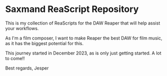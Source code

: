 # Saxmand ReaScript Repository

This is my collection of ReaScripts for the DAW Reaper that will help assist your workflows. 

As I'm a film composer, I want to make Reaper the best DAW for film music, as it has the biggest potential for this.

This journey started in December 2023, as is only just getting started. A lot to come!! 

Best regards, Jesper